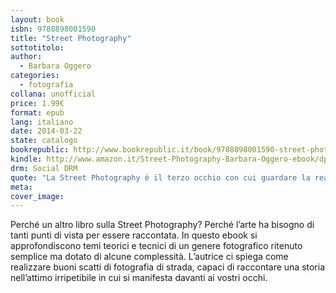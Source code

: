 ```yaml
---
layout: book
isbn: 9788898001590
title: "Street Photography"
sottotitolo:
author:
  - Barbara Oggero
categories:
  - fotografia
collana: unofficial
price: 1.99€
format: epub
lang: italiano
date: 2014-03-22
state: catalogo
bookrepublic: http://www.bookrepublic.it/book/9788898001590-street-photography/
kindle: http://www.amazon.it/Street-Photography-Barbara-Oggero-ebook/dp/B00J4S525C/
drm: Social DRM
quote: "La Street Photography è il terzo occhio con cui guardare la realtà"
meta:
cover_image:
---
```

Perché un altro libro sulla Street Photography? Perché l’arte ha bisogno di tanti punti di vista per essere raccontata. In questo ebook si approfondiscono temi teorici e tecnici di un genere fotografico ritenuto semplice ma dotato di alcune complessità. L’autrice ci spiega come realizzare buoni scatti di fotografia di strada, capaci di raccontare una storia nell’attimo irripetibile in cui si manifesta davanti ai vostri occhi.